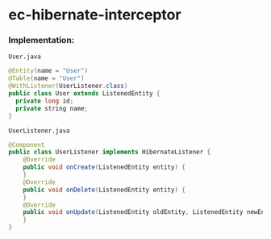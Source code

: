 
# ec-hibernate-interceptor

###  Implementation:

```
User.java
```
```java
@Entity(name = "User")
@Table(name = "User")
@WithListener(UserListener.class)
public class User extends ListenedEntity {
  private long id;
  private string name;
}
```

```
UserListener.java
```
```java
@Component  
public class UserListener implements HibernateListener {  
    @Override  
	public void onCreate(ListenedEntity entity) {  
    }  
    @Override  
	public void onDelete(ListenedEntity entity) {  
    }  
    @Override  
	public void onUpdate(ListenedEntity oldEntity, ListenedEntity newEntity) {  
    }  
}
```

